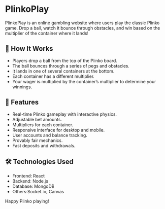 # PlinkoPlay

PlinkoPlay is an online gambling website where users play the classic Plinko game. Drop a ball, watch it bounce through obstacles, and win based on the multiplier of the container where it lands!

## 🎰 How It Works

- Players drop a ball from the top of the Plinko board.
- The ball bounces through a series of pegs and obstacles.
- It lands in one of several containers at the bottom.
- Each container has a different multiplier.
- Your wager is multiplied by the container’s multiplier to determine your winnings.

## 🚀 Features

- Real-time Plinko gameplay with interactive physics.
- Adjustable bet amounts.
- Multipliers for each container.
- Responsive interface for desktop and mobile.
- User accounts and balance tracking.
- Provably fair mechanics.
- Fast deposits and withdrawals.

## 🛠️ Technologies Used

- Frontend: React
- Backend: Node.js
- Database: MongoDB
- Others:Socket.io, Canvas



Happy Plinko playing!
